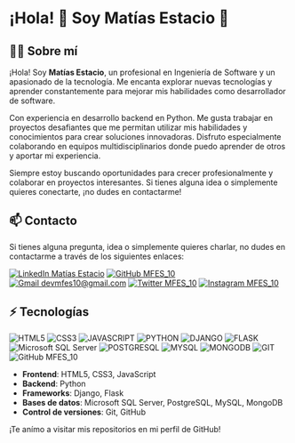 # ¡Hola! 👋 Soy Matías Estacio 🤖

## 👨‍💻 Sobre mí

¡Hola! Soy **Matías Estacio**, un profesional en Ingeniería de Software y un apasionado de la tecnología. Me encanta explorar nuevas tecnologías y aprender constantemente para mejorar mis habilidades como desarrollador de software.

Con experiencia en desarrollo backend en Python. Me gusta trabajar en proyectos desafiantes que me permitan utilizar mis habilidades y conocimientos para crear soluciones innovadoras. Disfruto especialmente colaborando en equipos multidisciplinarios donde puedo aprender de otros y aportar mi experiencia.

Siempre estoy buscando oportunidades para crecer profesionalmente y colaborar en proyectos interesantes. Si tienes alguna idea o simplemente quieres conectarte, ¡no dudes en contactarme!

## 📫 Contacto
Si tienes alguna pregunta, idea o simplemente quieres charlar, no dudes en contactarme a través de los siguientes enlaces:

[![LinkedIn Matías Estacio](https://img.shields.io/badge/LinkedIn-0077B5?style=for-the-badge&logo=linkedin&logoColor=white)](https://www.linkedin.com/in/mat%C3%ADas-fabrizio-estacio-sagastegui-74604223a/)
[![GitHub MFES_10](https://img.shields.io/badge/GitHub-100000?style=for-the-badge&logo=github&logoColor=white)](https://github.com/MFES10)
[![Gmail devmfes10@gmail.com](https://img.shields.io/badge/Gmail-D14836?style=for-the-badge&logo=gmail&logoColor=white)](mailto:devmfes10@gmail.com)
[![Twitter MFES_10](https://img.shields.io/badge/Twitter-1DA1F2?style=for-the-badge&logo=twitter&logoColor=white)](https://twitter.com/MFES_10)
[![Instagram MFES_10](https://img.shields.io/badge/Instagram-E4405F?style=for-the-badge&logo=instagram&logoColor=white)](https://www.instagram.com/mfes_10/)

## ⚡ Tecnologías
![HTML5](https://img.shields.io/badge/HTML5-E34F26?style=for-the-badge&logo=html5&logoColor=white)
![CSS3](https://img.shields.io/badge/CSS3-1572B6?style=for-the-badge&logo=css3&logoColor=white)
![JAVASCRIPT](https://img.shields.io/badge/JavaScript-F7DF1E?style=for-the-badge&logo=javascript&logoColor=black)
![PYTHON](https://img.shields.io/badge/Python-14354C?style=for-the-badge&logo=python&logoColor=white)
![DJANGO](https://img.shields.io/badge/Django-092E20?style=for-the-badge&logo=django&logoColor=white)
![FLASK](https://img.shields.io/badge/Flask-000000?style=for-the-badge&logo=flask&logoColor=white)
![Microsoft SQL Server](https://img.shields.io/badge/Microsoft%20SQL%20Server-CC2927?style=for-the-badge&logo=microsoft%20sql%20server&logoColor=white)
![POSTGRESQL](https://img.shields.io/badge/PostgreSQL-316192?style=for-the-badge&logo=postgresql&logoColor=white)
![MYSQL](https://img.shields.io/badge/MySQL-00000F?style=for-the-badge&logo=mysql&logoColor=white)
![MONGODB](https://img.shields.io/badge/MongoDB-4EA94B?style=for-the-badge&logo=mongodb&logoColor=white)
![GIT](https://img.shields.io/badge/GIT-E44C30?style=for-the-badge&logo=git&logoColor=white)
![GitHub MFES_10](https://img.shields.io/badge/GitHub-100000?style=for-the-badge&logo=github&logoColor=white)
- **Frontend**: HTML5, CSS3, JavaScript
- **Backend**: Python
- **Frameworks**: Django, Flask
- **Bases de datos**: Microsoft SQL Server, PostgreSQL, MySQL, MongoDB
- **Control de versiones**: Git, GitHub

¡Te anímo a visitar mis repositorios en mi perfil de GitHub!
